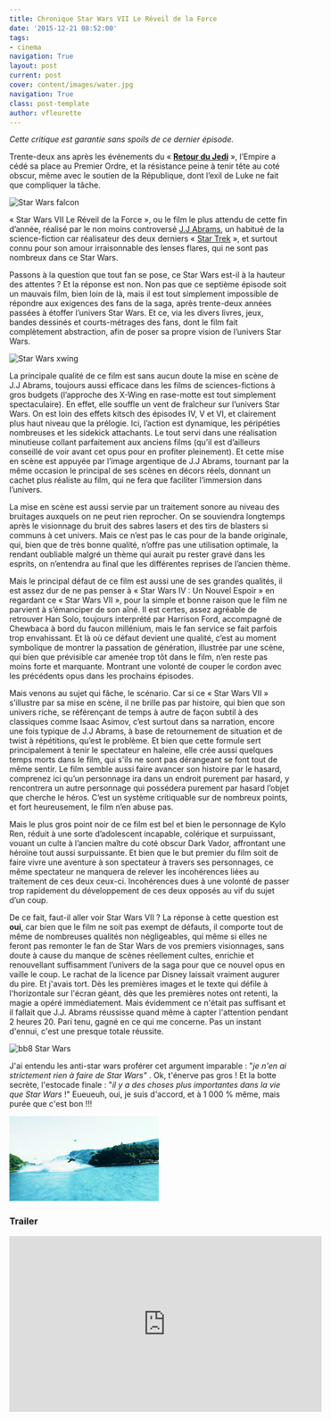 ```yaml
---
title: Chronique Star Wars VII Le Réveil de la Force
date: '2015-12-21 08:52:00'
tags:
- cinema
navigation: True
layout: post
current: post
cover: content/images/water.jpg
navigation: True
class: post-template
author: vfleurette
---
```


_Cette critique est garantie sans spoils de ce dernier épisode._

Trente-deux ans après les événements du « [**Retour du Jedi**](http://www.cine-loisirs.fr/film/star-wars-episode-vi-le-retour-du-jedi-200424) », l’Empire a cédé sa place au Premier Ordre, et la résistance peine à tenir tête au coté obscur, même avec le soutien de la République, dont l’exil de Luke ne fait que compliquer la tâche.

![Star Wars falcon](https://media.giphy.com/media/ZSdHRkDjdcqjK/giphy.gif)

« Star Wars VII Le Réveil de la Force », ou le film le plus attendu de cette fin d’année, réalisé par le non moins controversé [J.J Abrams](http://www.cine-loisirs.fr/personnes/j-j-abrams-14794), un habitué de la science-fiction car réalisateur des deux derniers « [Star Trek](http://www.cine-loisirs.fr/film/star-trek-217089) », et surtout connu pour son amour irraisonnable des lenses flares, qui ne sont pas nombreux dans ce Star Wars.

Passons à la question que tout fan se pose, ce Star Wars est-il à la hauteur des attentes ? Et la réponse est non. 
Non pas que ce septième épisode soit un mauvais film, bien loin de là, mais il est tout simplement impossible de répondre aux exigences des fans de la saga, après trente-deux années passées à étoffer l’univers Star Wars. Et ce, via les divers livres, jeux, bandes dessinés et courts-métrages des fans, dont le film fait complètement abstraction, afin de poser sa propre vision de l’univers Star Wars.

![Star Wars xwing](https://media.giphy.com/media/ubvPR8PZywNJm/giphy.gif)

La principale qualité de ce film est sans aucun doute la mise en scène de J.J Abrams, toujours aussi efficace dans les films de sciences-fictions à gros budgets (l’approche des X-Wing en rase-motte est tout simplement spectaculaire). En effet, elle souffle un vent de fraîcheur sur l’univers Star Wars. On est loin des effets kitsch des épisodes IV, V et VI, et clairement plus haut niveau que la prélogie. Ici, l’action est dynamique, les péripéties nombreuses et les sidekick attachants. Le tout servi dans une réalisation minutieuse collant parfaitement aux anciens films (qu’il est d’ailleurs conseillé de voir avant cet opus pour en profiter pleinement). Et cette mise en scène est appuyée par l’image argentique de J.J Abrams, tournant par la même occasion le principal de ses scènes en décors réels, donnant un cachet plus réaliste au film, qui ne fera que faciliter l’immersion dans l’univers.

La mise en scène est aussi servie par un traitement sonore au niveau des bruitages auxquels on ne peut rien reprocher. On se souviendra longtemps après le visionnage du bruit des sabres lasers et des tirs de blasters si communs à cet univers. Mais ce n’est pas le cas pour de la bande originale, qui, bien que de très bonne qualité, n’offre pas une utilisation optimale, la rendant oubliable malgré un thème qui aurait pu rester gravé dans les esprits, on n’entendra au final que les différentes reprises de l’ancien thème.

Mais le principal défaut de ce film est aussi une de ses grandes qualités, il est assez dur de ne pas penser à « Star Wars IV : Un Nouvel Espoir » en regardant ce « Star Wars VII », pour la simple et bonne raison que le film ne parvient à s’émanciper de son aîné. Il est certes, assez agréable de retrouver Han Solo, toujours interprété par Harrison Ford, accompagné de Chewbaca à bord du faucon millénium, mais le fan service se fait parfois trop envahissant. Et là où ce défaut devient une qualité, c’est au moment symbolique de montrer la passation de génération, illustrée par une scène, qui bien que prévisible car amenée trop tôt dans le film, n’en reste pas moins forte et marquante. Montrant une volonté de couper le cordon avec les précédents opus dans les prochains épisodes.

Mais venons au sujet qui fâche, le scénario. Car si ce « Star Wars VII » s’illustre par sa mise en scène, il ne brille pas par histoire, qui bien que son univers riche, se référençant de temps à autre de façon subtil à des classiques comme Isaac Asimov, c’est surtout dans sa narration, encore une fois typique de J.J Abrams, à base de retournement de situation et de twist à répétitions, qu’est le problème. Et bien que cette formule sert principalement à tenir le spectateur en haleine, elle crée aussi quelques temps morts dans le film, qui s'ils ne sont pas dérangeant se font tout de même sentir. Le film semble aussi faire avancer son histoire par le hasard, comprenez ici qu’un personnage ira dans un endroit purement par hasard, y rencontrera un autre personnage qui possédera purement par hasard l’objet que cherche le héros. C’est un système critiquable sur de nombreux points, et fort heureusement, le film n’en abuse pas.

Mais le plus gros point noir de ce film est bel et bien le personnage de Kylo Ren, réduit à une sorte d’adolescent incapable, colérique et surpuissant, vouant un culte à l’ancien maître du coté obscur Dark Vador, affrontant une héroïne tout aussi surpuissante. Et bien que le but premier du film soit de faire vivre une aventure à son spectateur à travers ses personnages, ce même spectateur ne manquera de relever les incohérences liées au traitement de ces deux ceux-ci. Incohérences dues à une volonté de passer trop rapidement du développement de ces deux opposés au vif du sujet d’un coup.

De ce fait, faut-il aller voir Star Wars VII ? La réponse à cette question est **oui**, car bien que le film ne soit pas exempt de défauts, il comporte tout de même de nombreuses qualités non négligeables, qui même si elles ne feront pas remonter le fan de Star Wars de vos premiers visionnages, sans doute à cause du manque de scènes réellement cultes, enrichie et renouvellant suffisamment l’univers de la saga pour que ce nouvel opus en vaille le coup. Le rachat de la licence par Disney laissait vraiment augurer du pire. Et j'avais tort. Dès les premières images et le texte qui défile à l'horizontale sur l'écran géant, dès que les premières notes ont retenti, la magie a opéré immédiatement. Mais évidemment ce n'était pas suffisant et il fallait que J.J. Abrams réussisse quand même à capter l'attention pendant 2 heures 20. Pari tenu, gagné en ce qui me concerne. Pas un instant d'ennui, c'est une presque totale réussite.

![bb8 Star Wars](http://www.surlarouteducinema.com/media/01/01/4188224809.gif)

J'ai entendu les anti-star wars proférer cet argument imparable : "_je n'en ai strictement rien à faire de Star Wars"_ . Ok, t'énerve pas gros ! Et la botte secrète, l'estocade finale : "_il y a des choses plus importantes dans la vie que Star Wars_ !" Eueueuh, oui, je suis d'accord, et à 1 000 % même, mais purée que c'est bon !!!

![Star Wars - giphy](/content/images/2018/02/giphy.gif)

### Trailer

<iframe width="560" height="315" src="https://www.youtube.com/embed/sGbxmsDFVnE" frameborder="0" allowfullscreen></iframe>